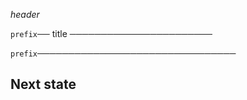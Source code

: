 *header*

`prefix`── title ───────────────────────







`prefix`────────────────────────────────

## Next state












